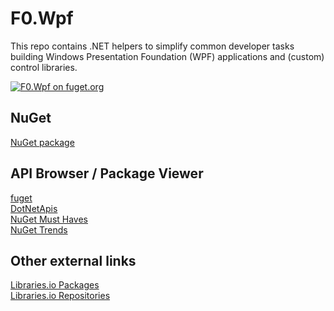 # F0.Wpf
This repo contains .NET helpers to simplify common developer tasks building Windows Presentation Foundation (WPF) applications and (custom) control libraries.

[![F0.Wpf on fuget.org](https://www.fuget.org/packages/F0.Wpf/badge.svg)](https://www.fuget.org/packages/F0.Wpf)

## NuGet
[NuGet package](https://www.nuget.org/packages/F0.Wpf/)

## API Browser / Package Viewer
[fuget](https://www.fuget.org/packages/F0.Wpf)\
[DotNetApis](http://dotnetapis.com/pkg/F0.Wpf)\
[NuGet Must Haves](https://nugetmusthaves.com/Package/F0.Wpf)\
[NuGet Trends](https://nugettrends.com/packages?months=12&ids=F0.Wpf)

## Other external links
[Libraries.io Packages](https://libraries.io/nuget/F0.Wpf)\
[Libraries.io Repositories](https://libraries.io/github/Flash0ver/F0.Wpf)
